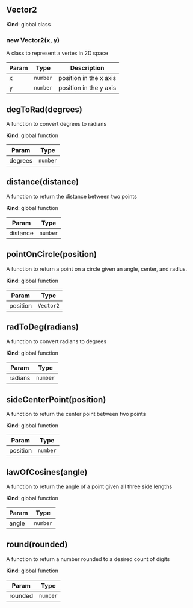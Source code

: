<a name="Vector2"></a>

## Vector2
**Kind**: global class  
<a name="new_Vector2_new"></a>

### new Vector2(x, y)
A class to represent a vertex in 2D space


| Param | Type | Description |
| --- | --- | --- |
| x | <code>number</code> | position in the x axis |
| y | <code>number</code> | position in the y axis |

<a name="degToRad"></a>

## degToRad(degrees)
A function to convert degrees to radians

**Kind**: global function  

| Param | Type |
| --- | --- |
| degrees | <code>number</code> | 

<a name="distance"></a>

## distance(distance)
A function to return the distance between two points

**Kind**: global function  

| Param | Type |
| --- | --- |
| distance | <code>number</code> | 

<a name="pointOnCircle"></a>

## pointOnCircle(position)
A function to return a point on a circle given an angle, center, and radius.

**Kind**: global function  

| Param | Type |
| --- | --- |
| position | <code>Vector2</code> | 

<a name="radToDeg"></a>

## radToDeg(radians)
A function to convert radians to degrees

**Kind**: global function  

| Param | Type |
| --- | --- |
| radians | <code>number</code> | 

<a name="sideCenterPoint"></a>

## sideCenterPoint(position)
A function to return the center point between two points

**Kind**: global function  

| Param | Type |
| --- | --- |
| position | <code>number</code> | 

<a name="lawOfCosines"></a>

## lawOfCosines(angle)
A function to return the angle of a point given all three side lengths

**Kind**: global function  

| Param | Type |
| --- | --- |
| angle | <code>number</code> | 

<a name="round"></a>

## round(rounded)
A function to return a number rounded to a desired count of digits

**Kind**: global function  

| Param | Type |
| --- | --- |
| rounded | <code>number</code> | 


